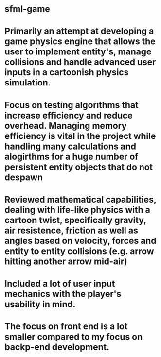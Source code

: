 # sfml-game
# Primarily an attempt at developing a game physics engine that allows the user to implement entity's, manage collisions and handle advanced user inputs in a cartoonish physics simulation.
# Focus on testing algorithms that increase efficiency and reduce overhead. Managing memory efficiency is vital in the project while handling many calculations and alogirthms for a huge number of persistent entity objects that do not despawn
# Reviewed mathematical capabilities, dealing with life-like physics with a cartoon twist, specifically gravity, air resistence, friction as well as angles based on velocity, forces and entity to entity collisions (e.g. arrow hitting another arrow mid-air)
# Included a lot of user input mechanics with the player's usability in mind.
# The focus on front end is a lot smaller compared to my focus on backp-end development.
